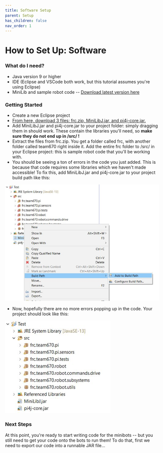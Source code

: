 ```yaml
---
title: Software Setup
parent: Setup
has_children: false
nav_order: 1
---
```



# How to Set Up: Software

### What do I need?

- Java version 9 or higher
- IDE (Eclipse and VSCode both work, but this tutorial assumes you're using Eclipse)
- MiniLib and sample robot code -- [Download latest version here](https://github.com/HHS-Team670/MustangMinibots/releases)

### Getting Started

- Create a new Eclipse project
- [From here, download 3 files: frc.zip, MiniLibJ.jar, and pi4j-core.jar.](https://github.com/HHS-Team670/MustangMinibots/releases)
- Add MiniLibJ.jar and pi4j-core.jar to your project folder: simply dragging them in should work. These contain the libraries you'll need, so **make sure they do not end up in  /src/ !** 
- Extract the files from frc.zip. You get a folder called frc, with another folder called team670 right inside it. Add the entire frc folder to /src/ in your Eclipse project: this is sample robot code that you'll be working with.
- You should be seeing a ton of errors in the code you just added. This is because that code requires some libraries which we haven't 
made accessible! To fix this, add MiniLibJ.jar and pi4j-core.jar to your project build path like this:

![setup](https://github.com/670Mustangs/minibots/blob/master/images/addjar.JPG?raw=true)


- Now, hopefully there are no more errors popping up in the code. Your project should look like this:

![final](https://github.com/670Mustangs/minibots/blob/master/images/sample.JPG?raw=true)


### Next Steps

At this point, you're ready to start writing code for the minibots -- but you still need to get your code onto the bots to run them!
To do that, first we need to export our code into a runnable JAR file...






